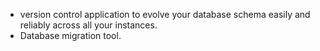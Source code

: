 - version control application to evolve your database schema easily and reliably across all your instances.
- Database migration tool.